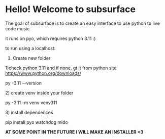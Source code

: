 # Hello! Welcome to subsurface 



The goal of subsurface is to create an easy interface to use python to live code music



it runs on pyo, which requires python 3.11 :)



to run using a localhost:



1. Create new folder 



1)check python 3.11 and if none, gt it from python site https://www.python.org/downloads/



py -3.11 --version



2\) create venv inside your folder 



py -3.11 -m venv venv311



3\) install dependences 



pip install pyo watchdog mido







**AT SOME POINT IN THE FUTURE I WILL MAKE AN INSTALLER <3** 



